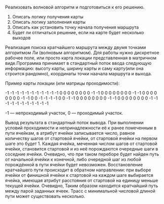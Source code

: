 Реализовать волновой алгоритм и подготовиться к его решению.
1. Описать логику получения карты
2. Описать логику заполнения карты
3. Описать как установить точку начала получения маршрута
4. Будет ли отличаться решение, если на карте будет несколько выходов


Реализация поиска кратчайшего маршрута между двумя точками алгоритмом Ли (волновым алгоритмом). Для работы нужно дискретное рабочее поле, или просто карта локации представленная в матричном виде.Программа принимает в стандартный поток ввода следующую информацию: высоту карты, ширину карты и саму карту(или она строится рандомно), координаты точки наачала маршрута и выхода.

Пример карты локации (или матрицы проходимости):

-1 -1 -1 -1 -1 -1 -1 -1 -1 -1
-1  0  0  0  0  0  0  0  0 -1
-1  0  0  0  0  0  0  0  0 -1
-1  0  0  0  0  0  0  0  0 -1
-1  0  0 -1 -1 -1 -1  0  0 -1
-1  0  0  0  0  0  0  0  0 -1
-1  0  0  0  0  0  0  0  0 -1
-1 -1 -1 -1 -1 -1 -1 -1 -1 -1

-1 — непроходимый участок,
0 — проходимый участок.

Вывод результата в стандартный поток вывода. При выполнении условий проходимости и непринадлежности её к ранее помеченным в пути ячейкам, в атрибут ячейки записывается число, равное количеству шагов от стартовой ячейки, от стартовой ячейки на первом шаге это будет 1. Каждая ячейка, меченная числом шагов от стартовой ячейки, становится стартовой и из неё порождаются очередные шаги в соседние ячейки. Очевидно, что при таком переборе будет найден путь от начальной ячейки к конечной, либо очередной шаг из любой порождённой в пути ячейки будет невозможен. Восстановление кратчайшего пути происходит в обратном направлении: при выборе ячейки от финишной ячейки к стартовой на каждом шаге выбирается ячейка, имеющая атрибут расстояния от стартовой на единицу меньше текущей ячейки. Очевидно, Таким образом находится кратчайший путь между парой заданных ячеек. Трасс с минимальной числовой длиной пути может существовать несколько.